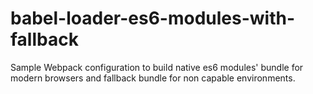 # babel-loader-es6-modules-with-fallback
Sample Webpack configuration to build native es6 modules' bundle for modern browsers and fallback bundle for non capable environments.
